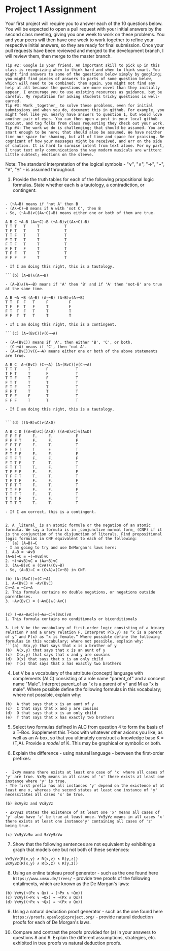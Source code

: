 # Project 1 Assignment

Your first project will require you to answer each of the 10 questions below.  You will be expected to open a pull request with your initial answers by the second class meeting, giving you one week to work on these problems. You and your peers will then have one week to work together to refine your respective initial answers, so they are ready for final submission. Once your pull requests have been reviewed and merged to the development branch, I will review them, then merge to the master branch. 

```Tip #1: Carefully study the Hedman selections assigned, as several of the questions are taken directly from the textbook. 
Tip #2: Google is your friend. An important skill to pick up in this class is recognizing when to think hard and when to think smart. You might find answers to some of the questions below simply by googling; you might find pieces of answers to parts of some question below, which will need to be combined; then again, you might not find any help at all because the questions are more novel than they initially appear. I encourage you to use existing resources as guidance, but be careful. My reputation for asking students tricky questions is well-earned. 
Tip #3: Work _together_ to solve these problems, even for initial submissions and when you do, document this in github. For example, you might feel like you nearly have answers to question 1, but would love another pair of eyes. You can then open a post in your local github account, and tag folks from class requesting they check out your work. 
Tip #4: The work we do is challenging; that should be assumed. You are smart enough to be here; that should also be assumed. We have neither time nor space for shaming, but all of time and space for praising. Be cognizant of how your messages might be received, and err on the side of caution. It is hard to surmise intent from text alone. For my part, I treat text only communications the way modern musicals are written: Little subtext; emotions on the sleeve. 
```

Note: The standard interpretation of the logical symbols - "∨", "∧", "→", "¬", "∀", "∃" - is assumed throughout. 

1. Provide the truth tables for each of the following propositional logic formulas. State whether each is a tautology, a contradiction, or contingent:
  ```(a) (¬A→B)∨((A∧¬C)→B) 
 
 - (¬A→B) means if 'not A' then B
 - (A∧¬C)→B means if A with 'not C', then B
 - So, (¬A→B)∨((A∧¬C)→B) means either one or both of them are true.
 
A B C ¬A→B (A∧¬C)→B (¬A→B)∨((A∧¬C)→B)
T T T   T     T           T
T F T   T     T           T
T T F   T     T           T
F T T   T     T           T
F T F   T     T           T
F F T   F     T           T
T F F   T     T           T              
F F F   F     T           T

- If I am doing this right, this is a tautology.
  
  ```(b) (A→B)∧(A→¬B)
  
 - (A→B)∧(A→¬B) means if 'A' then 'B' and if 'A' then 'not-B' are true at the same time.
  
A B ¬A ¬B (A→B) (A→¬B) (A→B)∧(A→¬B)
T T  F  F   T     F         F
T F  F  T   F     T         F
F T  T  F   T     T         T
F F  T  T   T     T         T

- If I am doing this right, this is a contingent.
  
  ```(c) (A→(B∨C))∨(C→¬A) 
  
 - (A→(B∨C)) means if 'A', then either 'B', 'C', or both.
 - (C→¬A) means if 'C', then 'not A'.
 - (A→(B∨C))∨(C→¬A) means either one or both of the above statements are true.
 
A B C  A→(B∨C) (C→¬A) (A→(B∨C))∨(C→¬A)
T T T     T       F            T
T F T     T       F            T   
T T F     T       F            T
F T T     T       T            T
F T F     T       T            T
F F T     T       T            T
T F F     F       T            T
F F F     T       T            T

- If I am doing this right, this is a tautology.
 
 
  ```(d) ((A→B)∧C)∨(A∧D)
  
A B C D ((A→B)∧C)(A∧D) ((A→B)∧C)∨(A∧D)
F F F F	    F.     F.          F                      
F F F T	    F.     F.          F
F F T F	    F.     T.          T
F F T T	    T      F           T
F T F F	    F.     F.          F
F T F T	    F.     F.          F
F T T F	    T      T.          T
F T T T	    T.     F.          T
T F F F	    F.     F.          F     
T F F T	    T.     T.          T
T F T F	    F.     F.          F
T F T T	    F.     T.          T
T T F F	    F.     F.          F
T T F T	    F.     T.          T
T T T F	    T.     F.          T
T T T T     T.     T.          T
  
  - If I am correct, this is a contingent.

	
2. A _literal_ is an atomic formula or the negation of an atomic formula. We say a formula is in _conjunctive normal form_ (CNF) if it is the conjunction of the disjunction of literals. Find propositional logic formulas in CNF equivalent to each of the following:
  ```(a) (A→B)→C
- I am going to try and use DeMorgan's laws here:
1. A→B ≡ ¬A∨B
(A→B)→C ≡ ¬(¬A∨B)∨C
2. ¬(¬A∨B)∨C ≡ (A∧¬B)∨C
3. (A∧¬B)∨C ≡ (C∨A)∧(C∨¬B)
- So, (A→B)→C ≡ (C∨A)∧(C∨¬B) in CNF.

  (b) (A→(B∨C))∨(C→¬A)
 1. A→(B∨C) ≡ ¬Av(B∨C)
C→¬A ≡ ¬C∨¬A
 2. This formula contains no double negations, or negations outside parentheses.
 3. ¬Av(B∨C) ≡ (¬A∨B)∧(¬A∨C)
 
  
  (c) (¬A∧¬B∧C)∨(¬A∧¬C)∨(B∧C)∨A 
 1. This formula contains no conditionals or biconditionals 

3. Let V be the vocabulary of first-order logic consisting of a binary relation P and a unary relation F. Interpret P(x,y) as “x is a parent of y” and F(x) as “x is female.” Where possible define the following formulas in this vocabulary; where not possible, explain why: 
  ```(a)  B(x,y) that says that x is a brother of y
  (b)  A(x,y) that says that x is an aunt of y
  (c)  C(x,y) that says that x and y are cousins 
  (d)  O(x) that says that x is an only child
  (e)  T(x) that says that x has exactly two brothers 
```

4. Let V be a vocabulary of the attribute (concept) language with complements (ALC) consisting of a role name "parent_of" and a concept name "Male". Interpret parent_of as "x is a parent of y" and M as "x is male". Where possible define the following formulas in this vocabulary; where not possible, explain why: 
  ```(a)  B that says that x is a brother of y
  (b)  A that says that x is an aunt of y
  (c)  C that says that x and y are cousins 
  (d)  O that says that x is an only child
  (e)  T that says that x has exactly two brothers 
```

5. Select two formulas defined in ALC from question 4 to form the basis of a T-Box. Supplement this T-box with whatever other axioms you like, as well as an A-box, so that you ultimately construct a knowledge base K = (T,A). Provide a _model_ of K. This may be graphical or symbolic or both. 

6. Explain the difference - using natural language - between the first-order prefixes:
  ```(a) ∃x∀y and ∀x∃y

-  ∃x∀y means there exists at least one case of 'x' where all cases of 'y' are true. ∀x∃y means in all cases of 'x' there exists at least one instance where 'y' is true.
- The first prefix has all instances 'y' depend on the existence of at least one x, whereas the second states at least one instance of 'y' necessitates all cases 'x' be true.
  
  (b) ∃x∀y∃z and ∀x∃y∀z 
  
 - ∃x∀y∃z states the existence of at least one 'x' means all cases of 'y' also have 'z' be true at least once. ∀x∃y∀z means in all cases 'x' there exists at least one instance'y' containing all cases of 'z' being true.
 
 (c) ∀x∃y∀z∃w and ∃x∀y∃z∀w
```
	
7. Show that the following sentences are not equivalent by exhibiting a graph that models one but not both of these sentences:
```
∀x∃y∀z(R(x,y) ∧ R(x,z) ∧ R(y,z))
∃x∀y∃z(R(x,y) ∧ R(x,z) ∧ R(y,z))
```
	
8. Using an online tableau proof generator - such as the one found here `https://www.umsu.de/trees/` - provide tree proofs of the following entailments, which are known as the De Morgan's laws:
  ```(a) ∀x∀y(¬(Px ∧ Qx) → (¬Px ∨ ¬Qx))
  (b) ∀x∀y(¬(Px ∨ Qx) → (¬Px ∧ ¬Qx))
  (c) ∀x∀y((¬Px ∨ ¬Qx) → ¬(Px ∧ Qx))
  (d) ∀x∀y((¬Px ∨ ¬Qx) → ¬(Px ∧ Qx))
```
	
9. Using a natural deduction proof generator - such as the one found here `https://proofs.openlogicproject.org/` - provide natural deduction proofs for each of De Morgan's laws. 

10. Compare and contrast the proofs provided for (a) in your answers to questions 8 and 9. Explain the different assumptions, strategies, etc. exhibited in tree proofs vs natural deduction proofs. 

